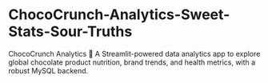 # ChocoCrunch-Analytics-Sweet-Stats-Sour-Truths
ChocoCrunch Analytics 🍫 A Streamlit-powered data analytics app to explore global chocolate product nutrition, brand trends, and health metrics, with a robust MySQL backend. 
